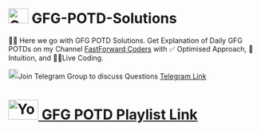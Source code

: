 # <img src="https://img.icons8.com/color/512/GeeksforGeeks.png" alt="GFG" width="40" height="30"/> GFG-POTD-Solutions

<p align="left"> 🚀🚀 Here we go with GFG POTD Solutions. Get Explanation of Daily GFG POTDs on my Channel <a href="https://www.youtube.com/channel/UCj8cD-KGapkmAcjsJcxjvtA">FastForward Coders</a> with ✅ Optimised Approach, 🧠 Intuition, and 👩‍💻Live Coding.

<img src="https://www.freepnglogos.com/uploads/telegram-png/telegram-social-media-icons-12.png" alt="telegram" width="20" height="20">Join Telegram Group to discuss Questions <a href="https://telegram.me/FastForward_Coders">Telegram Link </a>

#  <img src="https://www.freepnglogos.com/uploads/youtube-logo-hd-8.png" alt="Youtube" width="60" height="40"/><a href="https://www.youtube.com/playlist?list=PL3scp6Css-7ipZVEP-2kuYbrBcvXI7lA_" target="_blank"> GFG POTD Playlist Link </a>



